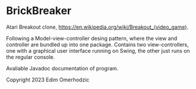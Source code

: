 # BrickBreaker

Atari Breakout clone, https://en.wikipedia.org/wiki/Breakout_(video_game).

Following a Model-view-controller desing pattern, where the view and controller are bundled up into one package.
Contains two view-controllers, one with a graphical user interface running on Swing, the other just runs on the regular console.

Avaliable Javadoc documentation of program.

Copyright 2023 Edim Omerhodzic
